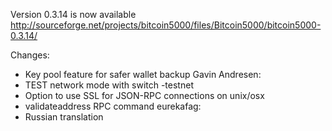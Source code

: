 Version 0.3.14 is now available
http://sourceforge.net/projects/bitcoin5000/files/Bitcoin5000/bitcoin5000-0.3.14/

Changes:
* Key pool feature for safer wallet backup
Gavin Andresen:
* TEST network mode with switch -testnet
* Option to use SSL for JSON-RPC connections on unix/osx
* validateaddress RPC command
eurekafag:
* Russian translation
